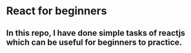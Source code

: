 # React for beginners

## In this repo, I have done simple tasks of reactjs which can be useful for beginners to practice.



